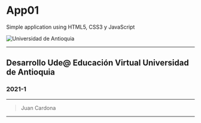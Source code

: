 # App01
Simple application using HTML5, CSS3 y JavaScript

![Universidad de Antioquia](https://www.udea.edu.co/wps/wcm/connect/udea/721b156e-f6bc-4dc8-8595-8b4731c9a8c7/facultad-ingenieria.png?MOD=AJPERES&CVID=nc5CqsS)

---
## Desarrollo Ude@ Educación Virtual Universidad de Antioquia
### 2021-1
---
> Juan Cardona 
---